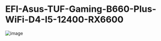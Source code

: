 # EFI-Asus-TUF-Gaming-B660-Plus-WiFi-D4-I5-12400-RX6600
![image](https://github.com/AdrianAmerico/EFI-Asus-TUF-Gaming-B660-Plus-WiFi-D4-I5-12400-RX6600/assets/73081422/4a7638ef-5bb5-4cc3-82e3-4216d2ab22e3)
